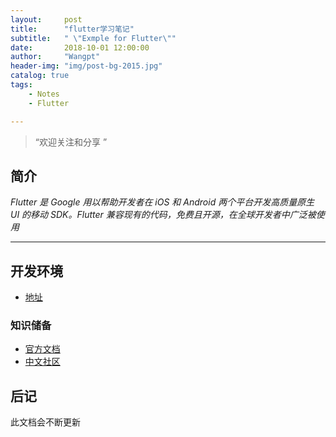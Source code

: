 ```yaml
---
layout:     post
title:      "flutter学习笔记"
subtitle:   " \"Exmple for Flutter\""
date:       2018-10-01 12:00:00
author:     "Wangpt"
header-img: "img/post-bg-2015.jpg"
catalog: true
tags:
    - Notes
    - Flutter

---
```


> “欢迎关注和分享 ”


## 简介
*Flutter 是 Google 用以帮助开发者在 iOS 和 Android 两个平台开发高质量原生 UI 的移动 SDK。Flutter 兼容现有的代码，免费且开源，在全球开发者中广泛被使用*


---

## 开发环境

* [地址](https://github.com/flutter/flutter)

### 知识储备

* [官方文档](https://flutter.io) 
* [中文社区](https://flutter-io.cn/#section-keynotes)


## 后记

此文档会不断更新
